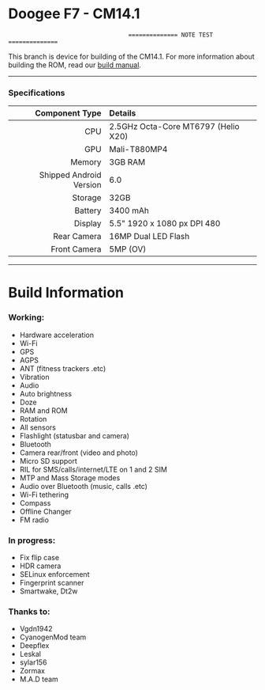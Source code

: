 Doogee F7 - CM14.1
==============

                                      ============== NOTE TEST ==============

This branch is device for building of the CM14.1. For more information about building the ROM, read our [build manual](manual).

---

### Specifications

Component Type | Details
-------:|:-------------------------
CPU     | 2.5GHz Octa-Core MT6797 (Helio X20)
GPU     | Mali-T880MP4
Memory  | 3GB RAM
Shipped Android Version | 6.0
Storage | 32GB
Battery | 3400 mAh
Display | 5.5" 1920 x 1080 px DPI 480
Rear Camera | 16MP Dual LED Flash
Front Camera | 5MP (OV)

---

# Build Information

### Working:
 * Hardware acceleration
 * Wi-Fi
 * GPS
 * AGPS
 * ANT (fitness trackers .etc)
 * Vibration
 * Audio
 * Auto brightness
 * Doze
 * RAM and ROM
 * Rotation
 * All sensors
 * Flashlight (statusbar and camera)
 * Bluetooth
 * Camera rear/front (video and photo)
 * Micro SD support
 * RIL for SMS/calls/internet/LTE on 1 and 2 SIM
 * MTP and Mass Storage modes
 * Audio over Bluetooth (music, calls .etc)
 * Wi-Fi tethering
 * Compass
 * Offline Changer
 * FM radio

### In progress:
 * Fix flip case
 * HDR camera
 * SELinux enforcement
 * Fingerprint scanner
 * Smartwake, Dt2w


### Thanks to:
 * Vgdn1942
 * CyanogenMod team
 * Deepflex
 * Leskal
 * sylar156
 * Zormax
 * M.A.D team
